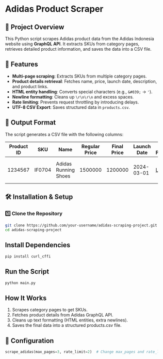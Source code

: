 # Adidas Product Scraper

## 📌 Project Overview
This Python script scrapes Adidas product data from the Adidas Indonesia website using **GraphQL API**. It extracts SKUs from category pages, retrieves detailed product information, and saves the data into a CSV file.

## 🚀 Features
- **Multi-page scraping**: Extracts SKUs from multiple category pages.
- **Product details retrieval**: Fetches name, price, launch date, description, and product links.
- **HTML entity handling**: Converts special characters (e.g., `&#039;` → `'`).
- **Newline formatting**: Cleans up `\r\n\r\n` and excess spaces.
- **Rate limiting**: Prevents request throttling by introducing delays.
- **UTF-8 CSV Export**: Saves structured data in `products.csv`.

## 📂 Output Format
The script generates a CSV file with the following columns:

| Product ID | SKU   | Name       | Regular Price | Final Price | Launch Date | Link Product | Description |
|------------|------|------------|--------------|------------|--------------|--------------|-------------|
| 1234567    | IF0704 | Adidas Running Shoes | 1500000 | 1200000 | 2024-03-01 | [Link](https://www.adidas.co.id/x-crazyfast-league-indoor-boots-876756.html) | High-performance running shoes. |

## 🛠️ Installation & Setup
### 1️⃣ Clone the Repository
```bash
git clone https://github.com/your-username/adidas-scraping-project.git
cd adidas-scraping-project
```

## Install Dependencies
```bash
pip install curl_cffi
```
## Run the Script
```bash
python main.py
```

## How It Works
1. Scrapes category pages to get SKUs.
2. Fetches product details from Adidas GraphQL API.
3. Cleans up text formatting (HTML entities, extra newlines).
4. Saves the final data into a structured products.csv file.

## 📌 Configuration
```python
scrape_adidas(max_pages=3, rate_limit=2)  # Change max_pages and rate_limit as needed
```
